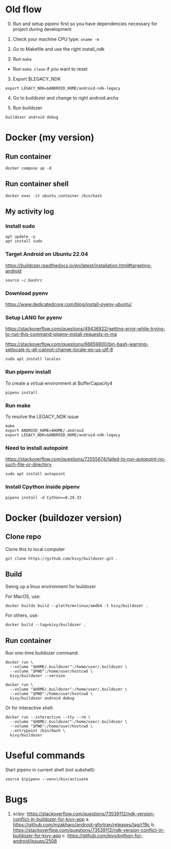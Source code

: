 # Old flow

0. Run and setup pipenv first so you have dependencies necessary for project during development

1. Check your machine CPU type: `uname -m`

1. Go to Makefile and use the right install_ndk

1. Run `make`

- Run `make clean` if you want to reset

3. Export $LEGACY_NDK

`export LEGACY_NDK=$ANDROID_HOME/android-ndk-legacy`

4. Go to buildozer and change to right android.archs

5. Run buildozer

`buildozer android debug`

# Docker (my version)

## Run container

```
docker compose up -d
```

## Run container shell

```
docker exec -it ubuntu_container /bin/bash
```

## My activity log

### Install sudo

```
apt update -y
apt install sudo
```

### Target Android on Ubuntu 22.04

https://buildozer.readthedocs.io/en/latest/installation.html#targeting-android

```
source ~/.bashrc
```

### Download pyenv

https://www.dedicatedcore.com/blog/install-pyenv-ubuntu/

### Setup LANG for pyenv

https://stackoverflow.com/questions/49436922/getting-error-while-trying-to-run-this-command-pipenv-install-requests-in-ma

https://stackoverflow.com/questions/66859800/bin-bash-warning-setlocale-lc-all-cannot-change-locale-en-us-utf-8

```
sudo apt install locales
```

### Run pipenv install

To create a virtual environment at BufferCapacity4

```
pipenv install
```

### Run make

To resolve the LEGACY_NDK issue

```
make
export ANDROID_HOME=$HOME/.android
export LEGACY_NDK=$ANDROID_HOME/android-ndk-legacy
```

### Need to install autopoint

https://stackoverflow.com/questions/72555674/failed-to-run-autopoint-no-such-file-or-directory

```
sudo apt install autopoint
```

### Install Cpython inside pipenv

```
pipenv install -d Cython==0.29.33
```

# Docker (buildozer version)

## Clone repo

Clone this to local computer

`git clone https://github.com/kivy/buildozer.git .`

## Build

Swing up a linux environment for buildozer

For MacOS, use:

`docker buildx build --platform=linux/amd64 -t kivy/buildozer .`

For others, use:

`docker build --tag=kivy/buildozer .`

## Run container

Run one-time buildozer command:

```
docker run \
  --volume "$HOME/.buildozer":/home/user/.buildozer \
  --volume "$PWD":/home/user/hostcwd \
  kivy/buildozer --version
```

```
docker run \
  --volume "$HOME/.buildozer":/home/user/.buildozer \
  --volume "$PWD":/home/user/hostcwd \
  kivy/buildozer android debug
```

Or for interactive shell:

```
docker run --interactive --tty --rm \
  --volume "$HOME/.buildozer":/home/user/.buildozer \
  --volume "$PWD":/home/user/hostcwd \
  --entrypoint /bin/bash \
  kivy/buildozer
```

# Useful commands

Start pipenv in current shell (not subshell):

`source $(pipenv --venv)/bin/activate`

# Bugs

1. scipy: https://stackoverflow.com/questions/73539112/ndk-version-conflict-in-buildozer-for-kivy-app
   a. https://github.com/mzakharo/android-gfortran/releases/tag/r19c
   b. https://stackoverflow.com/questions/73539112/ndk-version-conflict-in-buildozer-for-kivy-app
   c. https://github.com/kivy/python-for-android/issues/2508
